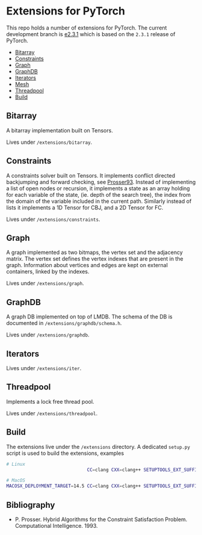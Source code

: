 # Extensions for PyTorch

This repo holds a number of extensions for PyTorch. The current development
branch is [e2.3.1](https://github.com/ghdk/pytorch.priv/tree/e2.3.1) which is
based on the `2.3.1` release of PyTorch.

<!-- toc -->

- [Bitarray](#bitarray)
- [Constraints](#constraints)
- [Graph](#graph)
- [GraphDB](#graphdb)
- [Iterators](#iterators)
- [Mesh](#mesh)
- [Threadpool](#threadpool)
- [Build](#build)

<!-- tocstop -->

## Bitarray

A bitarray implementation built on Tensors. 

Lives under `/extensions/bitarray`.

## Constraints

A constraints solver built on Tensors. It implements conflict directed
backjumping and forward checking, see [Prosser93](#bibliography). Instead of
implementing a list of open nodes or recursion, it implements a state as an
array holding for each variable of the state, (ie. depth of the search tree),
the index from the domain of the variable included in the current path.
Similarly instead of lists it implements a 1D Tensor for CBJ, and a 2D Tensor
for FC.

Lives under `/extensions/constraints`.

## Graph

A graph implemented as two bitmaps, the vertex set and the adjacency matrix. The
vertex set defines the vertex indexes that are present in the graph. Information
about vertices and edges are kept on external containers, linked by the indexes.

Lives under `/extensions/graph`.

## GraphDB

A graph DB implemented on top of LMDB. The schema of the DB is documented in 
`/extensions/graphdb/schema.h`.

Lives under `/extensions/graphdb`.

## Iterators

Lives under `/extensions/iter`.

## Threadpool

Implements a lock free thread pool.

Lives under `/extensions/threadpool`.

## Build

The extensions live under the `/extensions` directory. A dedicated `setup.py`
script is used to build the extensions, examples

```bash
# Linux
                              CC=clang CXX=clang++ SETUPTOOLS_EXT_SUFFIX=.so  DEBUG=1 USE_DISTRIBUTED=0 USE_MKLDNN=0 USE_CUDA=0 USE_ROCM=0 BUILD_TEST=0 USE_FBGEMM=0 USE_NNPACK=0 USE_QNNPACK=0 USE_XNNPACK=0 USE_MPS=0                                     python setup.py build --build-lib=./build/lib install

# MacOS
MACOSX_DEPLOYMENT_TARGET=14.5 CC=clang CXX=clang++ SETUPTOOLS_EXT_SUFFIX=.so  DEBUG=1 USE_DISTRIBUTED=0 USE_MKLDNN=0 USE_CUDA=0 USE_ROCM=0 BUILD_TEST=0 USE_FBGEMM=0 USE_NNPACK=0 USE_QNNPACK=0 USE_XNNPACK=0 USE_MPS=1 EXT_USE_LMDB=/root/to/lmdb/0.9.33/  python setup.py install
```

## Bibliography

- P. Prosser. Hybrid Algorithms for the Constraint Satisfaction Problem.
  Computational Intelligence. 1993.
